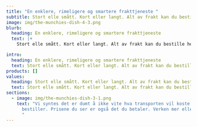 ```yaml
---
title: "En enklere, rimeligere og smartere frakttjeneste "
subtitle: Stort elle smått. Kort eller langt. Alt av frakt kan du bestille her.
image: img/the-munchies-dish-4-3.png
blurb:
  heading: En enklere, rimeligere og smartere frakttjeneste
  text: |+
    Stort elle smått. Kort eller langt. Alt av frakt kan du bestille her.

intro:
  heading: En enklere, rimeligere og smartere frakttjeneste
  text: Stort elle smått. Kort eller langt. Alt av frakt kan du bestille her.
products: []
values:
  heading: Stort elle smått. Kort eller langt. Alt av frakt kan du bestille her.
  text: Stort elle smått. Kort eller langt. Alt av frakt kan du bestille her.
sections:
  - image: img/the-munchies-dish-3-1.png
    text: "Vi syntes det er dumt å ikke vite hva transporten vil koste før man
      bestiller. Prisene du ser er også det du betaler. Verken mer eller mindre.
      "
---
```

